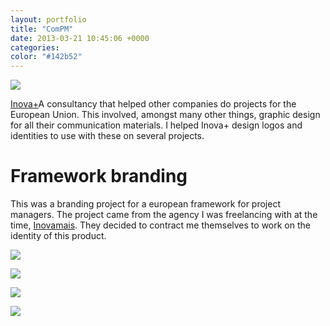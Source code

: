 ```yaml
---
layout: portfolio
title: "ComPM"
date: 2013-03-21 10:45:06 +0000
categories:
color: "#142b52"
---
```


![](comPM-feature.png)

[Inova+](https://goncaloandrade.com/client/inova/)A consultancy that helped other companies do projects for the European Union. This involved, amongst many other things, graphic design for all their communication materials. I helped Inova+ design logos and identities to use with these on several projects.

# Framework branding

This was a branding project for a european framework for project managers. The project came from the agency I was freelancing with at the time, [Inovamais](http://inovamais.eu/). They decided to contract me themselves to work on the identity of this product.

![](94be1882884e7eda1743366dce22892d-6495093f-4074-43f6-9ba4-e600818efb80.jpg)

![](4a41ca26ff7f9884a51c9df982f707db-d012242f-3d6f-4176-963a-be17154d69aa.jpg)

![](26b5bad6a0bb03ebfc3cb524eb56356e-4482f927-1970-4f77-95e0-eb50e6869ee2.jpg)

![](ce5ac642acbe04f5c972b797c1340f66-b7788493-ba25-44a1-9f70-b69950d2a041.jpg)

